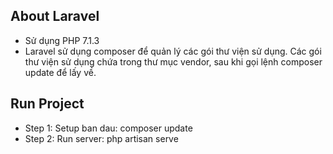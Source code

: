 
## About Laravel
 - Sử dụng PHP 7.1.3
 - Laravel sử dụng composer để quản lý các gói thư viện sử dụng. Các gói thư viện sử dụng chứa trong thư mục vendor, sau khi gọi lệnh composer update để lấy  về.
 
## Run Project
 - Step 1: Setup ban dau: composer update
 - Step 2: Run server: php artisan serve
